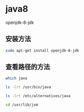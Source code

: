 # java8

openjdk-8-jdk

## 安装方法

```bash
sudo apt-get install openjdk-8-jdk
```

## 查看路径的方法

```bash
which java
```

```bash
ls -lrt /usr/bin/java
```

```bash
ls -lrt /etc/alternatives/java
```

```bash
cd /usr/lib/jvm
```
